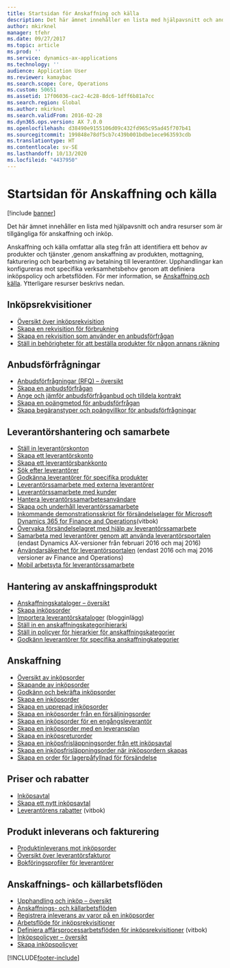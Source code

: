 ```yaml
---
title: Startsidan för Anskaffning och källa
description: Det här ämnet innehåller en lista med hjälpavsnitt och andra resurser som är tillgängliga för anskaffning och inköp.
author: mkirknel
manager: tfehr
ms.date: 09/27/2017
ms.topic: article
ms.prod: ''
ms.service: dynamics-ax-applications
ms.technology: ''
audience: Application User
ms.reviewer: kamaybac
ms.search.scope: Core, Operations
ms.custom: 50651
ms.assetid: 17f06036-cac2-4c28-8dc6-1dff6b81a7cc
ms.search.region: Global
ms.author: mkirknel
ms.search.validFrom: 2016-02-28
ms.dyn365.ops.version: AX 7.0.0
ms.openlocfilehash: d38490e9155106d09c432fd965c95ad45f707b41
ms.sourcegitcommit: 199848e78df5cb7c439b001bdbe1ece963593cdb
ms.translationtype: HT
ms.contentlocale: sv-SE
ms.lasthandoff: 10/13/2020
ms.locfileid: "4437950"
---
```

# <a name="procurement-and-sourcing-home-page"></a>Startsidan för Anskaffning och källa

[!include [banner](../includes/banner.md)]

Det här ämnet innehåller en lista med hjälpavsnitt och andra resurser som är tillgängliga för anskaffning och inköp.

Anskaffning och källa omfattar alla steg från att identifiera ett behov av produkter och tjänster ,genom anskaffning av produkten, mottagning, fakturering och bearbetning av betalning till leverantörer. Upphandlingar kan konfigureras mot specifika verksamhetsbehov genom att definiera inköpspolicy och arbetsflöden. För mer information, se [Anskaffning och källa](procurement-sourcing-overview.md). Ytterligare resurser beskrivs nedan.

## <a name="purchase-requisitions"></a>Inköpsrekvisitioner
-   [Översikt över inköpsrekvisition](purchase-requisitions-overview.md)
-   [Skapa en rekvisition för förbrukning](tasks/create-requisition-consumption.md)
-   [Skapa en rekvisition som använder en anbudsförfrågan](tasks/create-requisition-uses-rfq.md)
-   [Ställ in behörigheter för att beställa produkter för någon annans räkning](tasks/set-up-permissions-ordering-products.md)

## <a name="requests-for-quotation"></a>Anbudsförfrågningar
-   [Anbudsförfrågningar (RFQ) – översikt](request-quotations.md)
-   [Skapa en anbudsförfrågan](tasks/create-request-quotation.md)
-   [Ange och jämför anbudsförfråganbud och tilldela kontrakt](tasks/enter-compare-rfq-bids-award-contracts.md)
-   [Skapa en poängmetod för anbudsförfrågan](tasks/create-scoring-method-rfqs.md)
-   [Skapa begäranstyper och poängvillkor för anbudsförfrågningar](tasks/create-solicitation-types-scoring-criteria-rfqs.md)

## <a name="vendor-management-and-collaboration"></a>Leverantörshantering och samarbete
-   [Ställ in leverantörskonton](set-up-vendor-accounts.md)
-   [Skapa ett leverantörskonto](tasks/create-vendor-account.md)
-   [Skapa ett leverantörsbankkonto](tasks/create-vendor-bank-account.md)
-   [Sök efter leverantörer](tasks/search-vendors.md)
-   [Godkänna leverantörer för specifika produkter](tasks/approve-vendors-specific-products.md)
-   [Leverantörssamarbete med externa leverantörer](vendor-collaboration-work-external-vendors.md)
-   [Leverantörssamarbete med kunder](vendor-collaboration-work-customers-dynamics-365-operations.md)
-   [Hantera leverantörssamarbetesanvändare](manage-vendor-collaboration-users.md)
-   [Skapa och underhåll leverantörssamarbete](set-up-maintain-vendor-collaboration.md)
-   [Inkommande demonstrationsskript för försändelselager för Microsoft Dynamics 365 for Finance and Operations](https://www.microsoft.com/download/details.aspx?id=101945)(vitbok)
-   [Övervaka försändelselagret med hjälp av leverantörssamarbete](../inventory/tasks/monitor-consignment-inventory-vendor-collaboration.md)
-   [Samarbeta med leverantörer genom att använda leverantörsportalen](collaborate-vendors-vendor-portal.md)  (endast Dynamics AX-versioner från februari 2016 och maj 2016)
-   [Användarsäkerhet för leverantörsportalen](configure-security-vendor-portal-users.md) (endast 2016 och maj 2016 versioner av Finance and Operations)
-   [Mobil arbetsyta för leverantörssamarbete](vendor-collaboration-mobile-workspace.md)

## <a name="procurement-product-management"></a>Hantering av anskaffningsprodukt
-   [Anskaffningskataloger – översikt](procurement-catalogs.md)
-   [Skapa inköpsorder](tasks/create-procurement-catalog.md)
-   [Importera leverantörskataloger](https://blogs.msdn.microsoft.com/dynamicsaxscm/2016/05/25/vendor-catalogs-in-dynamics-ax/) (blogginlägg)
-   [Ställ in en anskaffningskategorihierarki](tasks/set-up-procurement-category-hierarchy.md)
-   [Ställ in policyer för hierarkier för anskaffningskategorier](tasks/set-up-policies-procurement-category-hierarchies.md)
-   [Godkänn leverantörer för specifika anskaffningkategorier](tasks/approve-vendors-specific-procurement-categories.md)

## <a name="procurement"></a>Anskaffning
-   [Översikt av inköpsorder](purchase-order-overview.md)
-   [Skapande av inköpsorder](purchase-order-creation.md)
-   [Godkänn och bekräfta inköpsorder](purchase-order-approval-confirmation.md)
-   [Skapa en inköpsorder](tasks/create-purchase-order.md)
-   [Skapa en upprepad inköpsorder](tasks/create-repeat-purchase-order.md)
-   [Skapa en inköpsorder från en försäljningsorder](../sales-marketing/tasks/create-purchase-order-sales-order.md)
-   [Skapa en inköpsorder för en engångsleverantör](tasks/create-purchase-order-one-time-supplier.md)
-   [Skapa en inköpsorder med en leveransplan](tasks/create-purchase-order-delivery-schedule.md)
-   [Skapa en inköpsreturorder](tasks/create-purchase-return-order.md)
-   [Skapa en inköpsfrisläppningsorder från ett inköpsavtal](tasks/create-purchase-release-order-purchase-agreement.md)
-   [Skapa en inköpsfrisläppningsorder när inköpsordern skapas](tasks/create-purchase-release-order-creating-purchase-order.md)
-   [Skapa en order för lagerpåfyllnad för försändelse](../inventory/tasks/create-consignment-replenishment-order.md)

## <a name="prices-and-discounts"></a>Priser och rabatter
-   [Inköpsavtal](purchase-agreements.md)
-   [Skapa ett nytt inköpsavtal](tasks/create-purchase-agreement.md)
-   [Leverantörens rabatter](https://mbs.microsoft.com/customersource/northamerica/AX/learning/documentation/white-papers/Vendor_rebates) (vitbok)

## <a name="product-receipt-and-invoicing"></a>Produkt inleverans och fakturering
-   [Produktinleverans mot inköpsorder](product-receipt-against-purchase-orders.md)
-   [Översikt över leverantörsfakturor](../../financials/accounts-payable/vendor-invoices-overview.md)
-   [Bokföringsprofiler för leverantörer](../../financials/accounts-payable/vendor-posting-profiles.md)

## <a name="procurement-and-sourcing-workflows"></a>Anskaffnings- och källarbetsflöden
-   [Upphandling och inköp – översikt](procurement-sourcing-overview.md)
-   [Anskaffnings- och källarbetsflöden](procurement-sourcing-workflows.md)
-   [Registrera inleverans av varor på en inköpsorder](tasks/record-receipt-goods-purchase-order.md)
-   [Arbetsflöde för inköpsrekvisitioner](purchase-requisitions-workflow.md)
-   [Definiera affärsprocessarbetsflöden för inköpsrekvisitioner](https://www.microsoft.com/download/details.aspx?id=101821) (vitbok)
-   [Inköpspolicyer – översikt](purchase-policies.md)
-   [Skapa inköpspolicyer](tasks/create-purchasing-policies.md)





[!INCLUDE[footer-include](../../includes/footer-banner.md)]